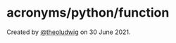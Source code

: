 # acronyms/python/function

Created by [@theoludwig](https://github.com/theoludwig) on 30 June 2021.

